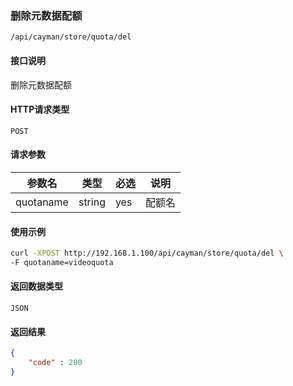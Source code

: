 ### 删除元数据配额
`/api/cayman/store/quota/del`

#### 接口说明
删除元数据配额 

#### HTTP请求类型
`POST`

#### 请求参数
|参数名|类型|必选|说明|
|--|--|--|--|
|quotaname|string|yes|配额名|

#### 使用示例
```sh
curl -XPOST http://192.168.1.100/api/cayman/store/quota/del \
-F quotaname=videoquota
```

#### 返回数据类型
`JSON`

#### 返回结果
```json
{
    "code" : 200
}
```
